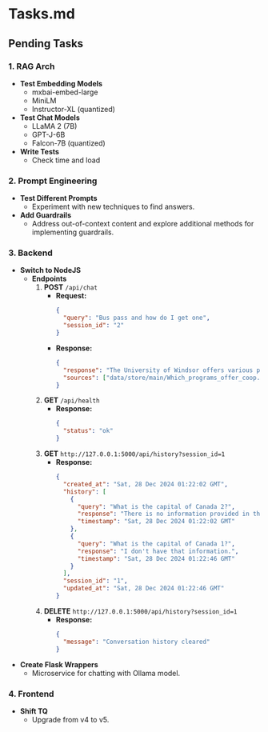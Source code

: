 # Tasks.md

## Pending Tasks

### 1. RAG Arch
- **Test Embedding Models**
  - mxbai-embed-large
  - MiniLM
  - Instructor-XL (quantized)
- **Test Chat Models**
  - LLaMA 2 (7B)
  - GPT-J-6B
  - Falcon-7B (quantized)
- **Write Tests**
  - Check time and load

### 2. Prompt Engineering
- **Test Different Prompts**
  - Experiment with new techniques to find answers.
- **Add Guardrails**
  - Address out-of-context content and explore additional methods for implementing guardrails.

### 3. Backend
- **Switch to NodeJS**
  - **Endpoints**
    1. **POST** `/api/chat`
       - **Request:**
         ```json
         {
           "query": "Bus pass and how do I get one",
           "session_id": "2"
         }
         ```
       - **Response:**
         ```json
         {
           "response": "The University of Windsor offers various programs with co-op options across disciplines...",
           "sources": ["data/store/main/Which_programs_offer_coop.txt"]
         }
         ```
    2. **GET** `/api/health`
       - **Response:**
         ```json
         {
           "status": "ok"
         }
         ```
    3. **GET** `http://127.0.0.1:5000/api/history?session_id=1`
       - **Response:**
         ```json
         {
           "created_at": "Sat, 28 Dec 2024 01:22:02 GMT",
           "history": [
             {
               "query": "What is the capital of Canada 2?",
               "response": "There is no information provided in the context about a 'Canada 2'.",
               "timestamp": "Sat, 28 Dec 2024 01:22:02 GMT"
             },
             {
               "query": "What is the capital of Canada 1?",
               "response": "I don't have that information.",
               "timestamp": "Sat, 28 Dec 2024 01:22:46 GMT"
             }
           ],
           "session_id": "1",
           "updated_at": "Sat, 28 Dec 2024 01:22:46 GMT"
         }
         ```
    4. **DELETE** `http://127.0.0.1:5000/api/history?session_id=1`
       - **Response:**
         ```json
         {
           "message": "Conversation history cleared"
         }
         ```
- **Create Flask Wrappers**
  - Microservice for chatting with Ollama model.

### 4. Frontend
- **Shift TQ**
  - Upgrade from v4 to v5.

